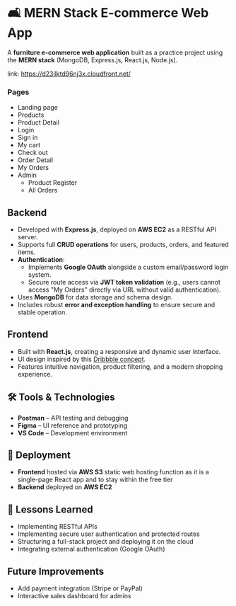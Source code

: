# 🛋️ MERN Stack E-commerce Web App

A **furniture e-commerce web application** built as a practice project using the **MERN stack** (MongoDB, Express.js, React.js, Node.js).

link: https://d23ilktd96nj3x.cloudfront.net/

### Pages
- Landing page
- Products
- Product Detail
- Login
- Sign in
- My cart
- Check out
- Order Detail
- My Orders
- Admin
  - Product Register
  - All Orders



## Backend

- Developed with **Express.js**, deployed on **AWS EC2** as a RESTful API server.  
- Supports full **CRUD operations** for users, products, orders, and featured items.  
- **Authentication**:  
  - Implements **Google OAuth** alongside a custom email/password login system.  
  - Secure route access via **JWT token validation** (e.g., users cannot access "My Orders" directly via URL without valid authentication).  
- Uses **MongoDB** for data storage and schema design.  
- Includes robust **error and exception handling** to ensure secure and stable operation.



## Frontend

- Built with **React.js**, creating a responsive and dynamic user interface.  
- UI design inspired by this [Dribbble concept](https://dribbble.com/shots/21218249-Homey-eCommerce-Furniture-Landing-page).  
- Features intuitive navigation, product filtering, and a modern shopping experience.


## 🛠️ Tools & Technologies

- **Postman** – API testing and debugging  
- **Figma** – UI reference and prototyping  
- **VS Code** – Development environment



## 🚀 Deployment

- **Frontend** hosted via **AWS S3** static web hosting function as it is a single-page React app and to stay within the free tier  
- **Backend** deployed on **AWS EC2**


## 🧠 Lessons Learned

- Implementing RESTful APIs
- Implementing secure user authentication and protected routes  
- Structuring a full-stack project and deploying it on the cloud  
- Integrating external authentication (Google OAuth)


## Future Improvements

- Add payment integration (Stripe or PayPal)
- Interactive sales dashboard for admins

